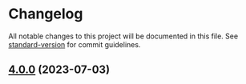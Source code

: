 # Changelog

All notable changes to this project will be documented in this file. See [standard-version](https://github.com/conventional-changelog/standard-version) for commit guidelines.

## [4.0.0](https://github.com/lquixada/cross-fetch/compare/v4.0.0-alpha.13...v4.0.0) (2023-07-03)
